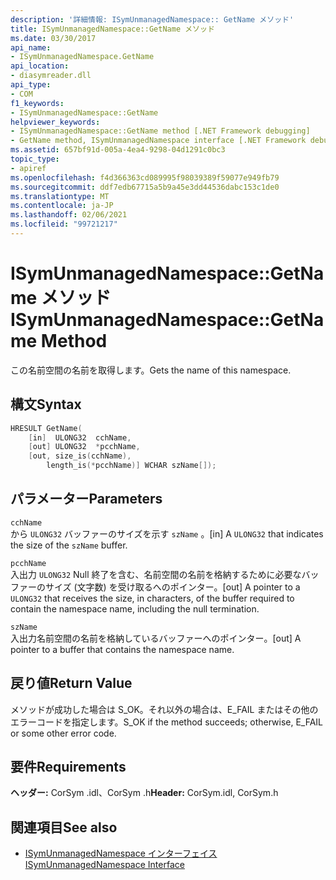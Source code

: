 ```yaml
---
description: '詳細情報: ISymUnmanagedNamespace:: GetName メソッド'
title: ISymUnmanagedNamespace::GetName メソッド
ms.date: 03/30/2017
api_name:
- ISymUnmanagedNamespace.GetName
api_location:
- diasymreader.dll
api_type:
- COM
f1_keywords:
- ISymUnmanagedNamespace::GetName
helpviewer_keywords:
- ISymUnmanagedNamespace::GetName method [.NET Framework debugging]
- GetName method, ISymUnmanagedNamespace interface [.NET Framework debugging]
ms.assetid: 657bf91d-005a-4ea4-9298-04d1291c0bc3
topic_type:
- apiref
ms.openlocfilehash: f4d366363cd089995f98039389f59077e949fb79
ms.sourcegitcommit: ddf7edb67715a5b9a45e3dd44536dabc153c1de0
ms.translationtype: MT
ms.contentlocale: ja-JP
ms.lasthandoff: 02/06/2021
ms.locfileid: "99721217"
---
```

# <a name="isymunmanagednamespacegetname-method"></a><span data-ttu-id="d01a0-103">ISymUnmanagedNamespace::GetName メソッド</span><span class="sxs-lookup"><span data-stu-id="d01a0-103">ISymUnmanagedNamespace::GetName Method</span></span>

<span data-ttu-id="d01a0-104">この名前空間の名前を取得します。</span><span class="sxs-lookup"><span data-stu-id="d01a0-104">Gets the name of this namespace.</span></span>  
  
## <a name="syntax"></a><span data-ttu-id="d01a0-105">構文</span><span class="sxs-lookup"><span data-stu-id="d01a0-105">Syntax</span></span>  
  
```cpp  
HRESULT GetName(  
    [in]  ULONG32  cchName,  
    [out] ULONG32  *pcchName,  
    [out, size_is(cchName),  
        length_is(*pcchName)] WCHAR szName[]);  
```  
  
## <a name="parameters"></a><span data-ttu-id="d01a0-106">パラメーター</span><span class="sxs-lookup"><span data-stu-id="d01a0-106">Parameters</span></span>  

 `cchName`  
 <span data-ttu-id="d01a0-107">から `ULONG32` バッファーのサイズを示す `szName` 。</span><span class="sxs-lookup"><span data-stu-id="d01a0-107">[in] A `ULONG32` that indicates the size of the `szName` buffer.</span></span>  
  
 `pcchName`  
 <span data-ttu-id="d01a0-108">入出力 `ULONG32` Null 終了を含む、名前空間の名前を格納するために必要なバッファーのサイズ (文字数) を受け取るへのポインター。</span><span class="sxs-lookup"><span data-stu-id="d01a0-108">[out] A pointer to a `ULONG32` that receives the size, in characters, of the buffer required to contain the namespace name, including the null termination.</span></span>  
  
 `szName`  
 <span data-ttu-id="d01a0-109">入出力名前空間の名前を格納しているバッファーへのポインター。</span><span class="sxs-lookup"><span data-stu-id="d01a0-109">[out] A pointer to a buffer that contains the namespace name.</span></span>  
  
## <a name="return-value"></a><span data-ttu-id="d01a0-110">戻り値</span><span class="sxs-lookup"><span data-stu-id="d01a0-110">Return Value</span></span>  

 <span data-ttu-id="d01a0-111">メソッドが成功した場合は S_OK。それ以外の場合は、E_FAIL またはその他のエラーコードを指定します。</span><span class="sxs-lookup"><span data-stu-id="d01a0-111">S_OK if the method succeeds; otherwise, E_FAIL or some other error code.</span></span>  
  
## <a name="requirements"></a><span data-ttu-id="d01a0-112">要件</span><span class="sxs-lookup"><span data-stu-id="d01a0-112">Requirements</span></span>  

 <span data-ttu-id="d01a0-113">**ヘッダー:** CorSym .idl、CorSym .h</span><span class="sxs-lookup"><span data-stu-id="d01a0-113">**Header:** CorSym.idl, CorSym.h</span></span>  
  
## <a name="see-also"></a><span data-ttu-id="d01a0-114">関連項目</span><span class="sxs-lookup"><span data-stu-id="d01a0-114">See also</span></span>

- [<span data-ttu-id="d01a0-115">ISymUnmanagedNamespace インターフェイス</span><span class="sxs-lookup"><span data-stu-id="d01a0-115">ISymUnmanagedNamespace Interface</span></span>](isymunmanagednamespace-interface.md)

